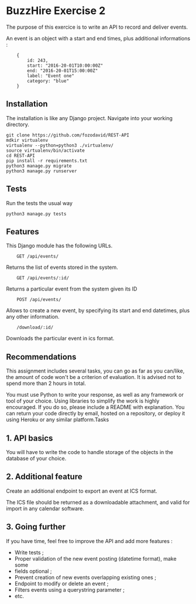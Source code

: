 # BuzzHire Exercise 2

The purpose of this exercice is to write an API to record and deliver events.

An event is an object with a start and end times, plus additional informations :
```
    {
        id: 243,
        start: "2016-20-01T10:00:00Z"
        end: "2016-20-01T15:00:00Z"
        label: "Event one"
        category: "blue"
    }
```
## Installation

The installation is like any Django project. Navigate into your working directory.
```
git clone https://github.com/fozodavid/REST-API
mdkir virtualenv
virtualenv --python=python3 ./virtualenv/
source virtualenv/bin/activate
cd REST-API
pip install -r requirements.txt
python3 manage.py migrate
python3 manage.py runserver
```

## Tests

Run the tests the usual way

```
python3 manage.py tests
```

## Features

This Django module has the following URLs.

```
    GET /api/events/
```
Returns the list of events stored in the system.

```
    GET /api/events/:id/
```
Returns a particular event from the system given its ID

```
    POST /api/events/
```
Allows to create a new event, by specifying its start and end datetimes, 
plus any other information.

```
    /download/:id/
```
Downloads the particular event in ics format.

## Recommendations

This assignment includes several tasks, you can go as far as you can/like,
the amount of code won't be a criterion of evaluation. It is advised not
to spend more than 2 hours in total.

You must use Python to write your response, as well as any framework or tool 
of your choice. Using libraries to simplify the work is highly encouraged.
If you do so, please include a README with explanation. 
You can return your code directly by email, hosted on a repository, 
or deploy it using Heroku or any similar platform.Tasks

## 1. API basics

You will have to write the code to handle storage of the objects in the
database of your choice.

## 2. Additional feature

Create an additional endpoint to export an event at ICS format.

The ICS file should be returned as a downloadable attachment, and valid for 
import in any calendar software.

## 3. Going further

If you have time, feel free to improve the API and add more features :

* Write tests ;
* Proper validation of the new event posting (datetime format), make some 
* fields optional ;
* Prevent creation of new events overlapping existing ones ;
* Endpoint to modify or delete an event ;
* Filters events using a querystring parameter ;
* etc.
